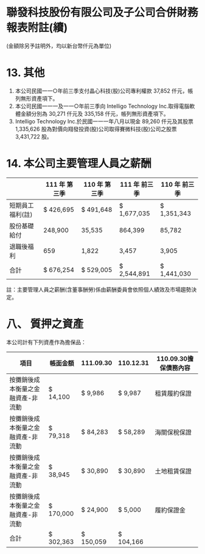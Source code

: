 # 聯發科技股份有限公司及子公司合併財務報表附註(續)

(金額除另予註明外，均以新台幣仟元為單位)

# 13. 其他

1. 本公司民國一一○年前三季支付晶心科技(股)公司專利權款 37,852 仟元，帳列無形資產項下。
2. 本公司民國一一一及一一○年前三季向 Intelligo Technology Inc.取得電腦軟體金額分別為 30,271 仟元及 335,158 仟元，帳列無形資產項下。
3. Intelligo Technology Inc.於民國一一一年八月以現金 89,260 仟元及其股票 1,335,626 股為對價向翔發投資(股)公司取得賽微科技(股)公司之股票 3,431,722 股。

# 14. 本公司主要管理人員之薪酬

| |111 年 第三季|110 年 第三季|111 年 前三季|110 年 前三季|
|---|---|---|---|---|
|短期員工福利(註)|$ 426,695|$ 491,648|$ 1,677,035|$ 1,351,343|
|股份基礎給付|248,900|35,535|864,399|85,782|
|退職後福利|659|1,822|3,457|3,905|
|合計|$ 676,254|$ 529,005|$ 2,544,891|$ 1,441,030|

註：主要管理人員之薪酬(含董事酬勞)係由薪酬委員會依照個人績效及市場趨勢決定。

# 八、 質押之資產

本公司計有下列資產作為擔保品：

|項目|帳面金額|111.09.30|110.12.31|110.09.30擔保債務內容|
|---|---|---|---|---|
|按攤銷後成本衡量之金融資產-非流動|$ 14,100|$ 9,986|$ 9,987|租賃履約保證|
|按攤銷後成本衡量之金融資產-非流動|$ 79,318|$ 84,283|$ 58,289|海關保稅保證|
|按攤銷後成本衡量之金融資產-非流動|$ 38,945|$ 30,890|$ 30,890|土地租賃保證|
|按攤銷後成本衡量之金融資產-非流動|$ 170,000|$ 24,900|$ 5,000|履約保證金|
|合計|$ 302,363|$ 150,059|$ 104,166| |